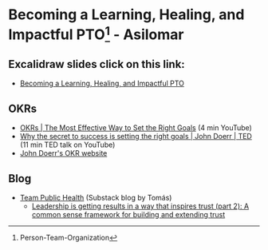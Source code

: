 # Becoming a Learning, Healing, and Impactful PTO[^pto] - Asilomar 

## Excalidraw slides click on this link:
- [Becoming a Learning, Healing, and Impactful PTO](https://link.excalidraw.com/p/readonly/WN9Qno7Jv9pqT2zuvVHr)

## OKRs 
- [OKRs | The Most Effective Way to Set the Right Goals](https://youtube.com/watch?v=Neu4aCB3378) (4 min YouTube)
- [Why the secret to success is setting the right goals | John Doerr | TED](https://www.youtube.com/watch?v=L4N1q4RNi9I) (11 min TED talk on YouTube)
- [John Doerr's OKR website](https://www.whatmatters.com/)

## Blog
- [Team Public Health](https://www.whatmatters.com/) (Substack blog by Tomás)
  - [Leadership is getting results in a way that inspires trust (part 2): A common sense framework for building and extending trust](https://teampublichealth.substack.com/p/leadership-is-getting-results-in-2f3)   


[^pto]: Person-Team-Organization
